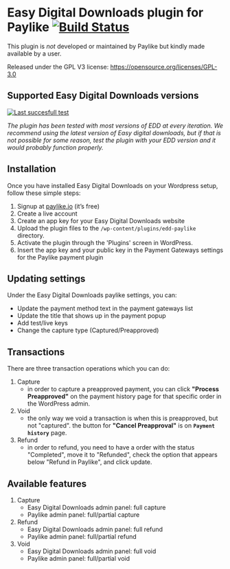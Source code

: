 # Easy Digital Downloads plugin for Paylike [![Build Status](https://travis-ci.org/paylike/plugin-easy-digital-downloads.svg?branch=master)](https://travis-ci.org/paylike/plugin-easy-digital-downloads)

This plugin is *not* developed or maintained by Paylike but kindly made
available by a user.

Released under the GPL V3 license: https://opensource.org/licenses/GPL-3.0


## Supported Easy Digital Downloads versions

 [![Last succesfull test](https://log.derikon.ro/api/v1/log/read?tag=edd&view=svg&label=EDD&key=ecommerce&background=2794da)](https://log.derikon.ro/api/v1/log/read?tag=edd&view=html)

 *The plugin has been tested with most versions of EDD at every iteration. We recommend using the latest version of Easy digital downloads, but if that is not possible for some reason, test the plugin with your EDD version and it would probably function properly.*

## Installation

  Once you have installed Easy Digital Downloads on your Wordpress setup, follow these simple steps:
  1. Signup at [paylike.io](https://paylike.io) (it’s free)
  1. Create a live account
  1. Create an app key for your Easy Digital Downloads website
  1. Upload the plugin files to the `/wp-content/plugins/edd-paylike` directory.
  1. Activate the plugin through the 'Plugins' screen in WordPress.
  1. Insert the app key and your public key in the Payment Gateways settings for the Paylike payment plugin


## Updating settings

Under the Easy Digital Downloads paylike settings, you can:
 * Update the payment method text in the payment gateways list
 * Update the title that shows up in the payment popup
 * Add test/live keys
 * Change the capture type (Captured/Preapproved)


 ## Transactions

 There are three transaction operations which you can do:
1. Capture
    - in order to capture a preapproved payment, you can click **"Process Preapproved"** on the payment history page for that specific order in the WordPress admin.
2. Void
    - the only way we void a transaction is when this is preapproved, but not "captured". the button for **"Cancel Preapproval"** is on **`Payment history`** page.
3. Refund
    - in order to refund, you need to have a order with the status "Completed", move it to "Refunded", check the option that appears below "Refund in Paylike", and click update.

  ## Available features

1. Capture
   * Easy Digital Downloads admin panel: full capture
   * Paylike admin panel: full/partial capture
2. Refund
   * Easy Digital Downloads admin panel: full refund
   * Paylike admin panel: full/partial refund
3. Void
   * Easy Digital Downloads admin panel: full void
   * Paylike admin panel: full/partial void
